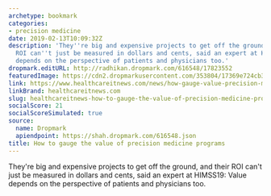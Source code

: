```yaml
---
archetype: bookmark
categories:
- precision medicine
date: 2019-02-13T10:09:32Z
description: 'They''re big and expensive projects to get off the ground, and their
  ROI can''t just be measured in dollars and cents, said an expert at HIMSS19: Value
  depends on the perspective of patients and physicians too.'
dropmark.editURL: http://radhikan.dropmark.com/616548/17823552
featuredImage: https://cdn2.dropmarkusercontent.com/353804/17369e724cb37ba1ed730809f76a9fe6f5502fc280107f00dc8084172b83607e/thumbnail/JimWeese-HITN.png?Expires=1557430063&Signature=aPYW2yaQrKNvQZMRsCJbHRm2dfzTPsEgbaOeyqJl2MxphiZj-SsK07fxuYGrTyKzupUp-Q7YQ0-SQ~RYh2Z36-U8LF0Cxp3M6aAxjgAqanEmFF9-dU1-jJMlWCGxeTcFN-TayGac~Ar3W3uyCNF9ImgVkRLDb6bzSA3TKYfbWZiDUX1E0Pjwlyqab2o1vQnektdwSQfs4qH68fIDUkTtsHJEO14Jes5fa5hmm3WQbEKNLN6yKqJOBZsYSESCgrFhftFs7wqYQto1Nd~C9PC0wSVQOLJhQUv3H0Y47BJnr1Z7WCVPH1bKxRX62hMgYnklTIVe5vgL6gy2iCjv1t6JYQ__&Key-Pair-Id=APKAITQYWVEN757ZA4KQ
link: https://www.healthcareitnews.com/news/how-gauge-value-precision-medicine-programs
linkBrand: healthcareitnews.com
slug: healthcareitnews-how-to-gauge-the-value-of-precision-medicine-programs
socialScore: 21
socialScoreSimulated: true
source:
  name: Dropmark
  apiendpoint: https://shah.dropmark.com/616548.json
title: How to gauge the value of precision medicine programs
---
```

They're big and expensive projects to get off the ground, and their ROI can't just be measured in dollars and cents, said an expert at HIMSS19: Value depends on the perspective of patients and physicians too.